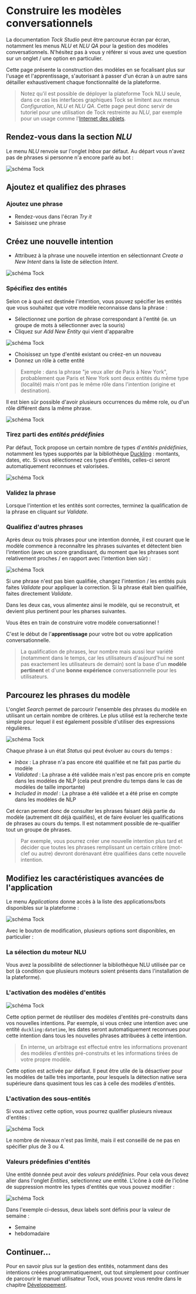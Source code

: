 # Construire les modèles conversationnels

La documentation _Tock Studio_ peut être parcourue écran par écran, notamment les menus _NLU_
et _NLU QA_ pour la gestion des modèles conversationnels. N'hésitez pas à vous y référer si vous 
avez une question sur un onglet / une option en particulier.

Cette page présente la construction des modèles en se focalisant plus sur l'usage et l'apprentissage, 
s'autorisant à passer d'un écran à un autre sans détailler exhaustivement chaque fonctionnalité de la plateforme.

> Notez qu'il est possible de déployer la plateforme Tock NLU seule, dans ce cas les interfaces graphiques Tock 
>se limitent aux menus _Configuration_, _NLU_ et _NLU QA_. Cette page peut donc servir de tutoriel pour une utilisation 
>de Tock restreinte au _NLU_, par exemple pour un usage comme l'[Internet des objets](https://fr.wikipedia.org/wiki/Internet_des_objets).

## Rendez-vous dans la section _NLU_

Le menu _NLU_ renvoie sur l'onglet _Inbox_ par défaut. Au départ vous n'avez pas de phrases si personne n'a encore parlé au bot :

![schéma Tock](../../img/inbox.png "Aucune phrase à qualifier")

## Ajoutez et qualifiez des phrases

### Ajoutez une phrase

* Rendez-vous dans l'écran _Try it_
* Saisissez une phrase

## Créez une nouvelle intention

* Attribuez à la phrase une nouvelle intention en sélectionnant _Create a New Intent_ dans la liste de sélection _Intent_.

![schéma Tock](../../img/try-it-1.png "Création d'une nouvelle intention")
 
### Spécifiez des entités
 
Selon ce à quoi est destinée l'intention, vous pouvez spécifier les entités que vous souhaitez que votre modèle reconnaisse
dans la phrase :

* Sélectionnez une portion de phrase correspondant à l'entité (ie. un groupe de mots à sélectionner avec la souris)
* Cliquez sur _Add New Entity_ qui vient d'apparaître

![schéma Tock](../../img/try-it-2.png "Sélection d'une entité")
 
* Choisissez un type d'entité existant ou créez-en un nouveau
* Donnez un rôle à cette entité

> Exemple : dans la phrase "je veux aller de Paris à New York", probablement que Paris et New York sont deux entités 
>du même type (localité) mais n'ont pas le même rôle dans l'intention (origine et destination).

Il est bien sûr possible d'avoir plusieurs occurrences du même role, ou d'un rôle différent dans la même phrase.

![schéma Tock](../../img/try-it-4.png "Sélection de plusieurs entités")

### Tirez parti des _entités prédéfinies_

Par défaut, Tock propose un certain nombre de types d'_entités prédéfinies_, notamment les types supportés par la bibliothèque
[Duckling](https://github.com/facebook/duckling) : montants, dates, etc. Si vous sélectionnez ces types d'entités, 
celles-ci seront automatiquement reconnues et valorisées.
 
![schéma Tock](../../img/try-it-3.png "Ajout d'une entité - étape 1")

### Validez la phrase

Lorsque l'intention et les entités sont correctes, terminez la qualification de la phrase en cliquant sur _Validate_. 

### Qualifiez d'autres phrases

Après deux ou trois phrases pour une intention donnée, il est courant que le modèle commence à reconnaître 
les phrases suivantes et détectent bien l'intention (avec un score grandissant, du moment que les 
phrases sont relativement proches / en rapport avec l'intention bien sûr) :

![schéma Tock](../../img/try-it-5.png "Détection d'une phrase")

Si une phrase n'est pas bien qualifiée, changez l'intention / les entités puis faites _Validate_ pour appliquer 
la correction. Si la phrase était bien qualifiée, faites directement _Validate_.

Dans les deux cas, vous alimentez ainsi le modèle, qui se reconstruit, et devient plus pertinent pour les 
pharses suivantes.

Vous êtes en train de construire votre modèle conversationnel !

C'est le début de l'**apprentissage** pour votre bot ou votre application conversationnelle.

> La qualification de phrases, leur nombre mais aussi leur variété (notamment dans le temps, car les utilisateurs d'aujourd'hui ne sont 
pas exactement les utilisateurs de demain) sont la base d'un **modèle pertinent** et d'une **bonne expérience** conversationnelle 
pour les utilisateurs. 

## Parcourez les phrases du modèle

L'onglet _Search_ permet de parcourir l'ensemble des phrases du modèle en utilisant un certain nombre de critères.
Le plus utilisé est la recherche texte simple pour lequel il est également possible d'utiliser des expressions régulières.

![schéma Tock](../../img/search.png "Recherche d'une phrase")

Chaque phrase à un état _Status_ qui peut évoluer au cours du temps :

* _Inbox_ : La phrase n'a pas encore été qualifiée et ne fait pas partie du modèle
* _Validated_ : La phrase a été validée mais n'est pas encore pris en compte dans les modèles de NLP (cela peut prendre du temps dans le cas de modèles de taille importante)
* _Included in model_ : La phrase a été validée et a été prise en compte dans les modèles de NLP

Cet écran permet donc de consulter les phrases faisant déjà partie du modèle (autrement dit déjà qualifiés),
 et de faire évoluer les qualifications de phrases au cours du temps. Il est notamment possible 
 de re-qualifier tout un groupe de phrases.

> Par exemple, vous pourrez créer une nouvelle intention plus tard et décider que toutes les phrases remplissant 
>un certain critère (mot-clef ou autre) devront dorénavant être qualifiées dans cette nouvelle intention.

## Modifiez les caractéristiques avancées de l'application

Le menu _Applications_ donne accès à la liste des applications/bots disponibles sur la plateforme :

![schéma Tock](../../img/applications.png "Liste des applications")

Avec le bouton de modification, plusieurs options sont disponibles, en particulier :

### La sélection du moteur NLU

Vous avez la possibilité de sélectionner la bibliothèque NLU utilisée par ce bot 
(à condition que plusieurs moteurs soient présents dans l'installation de la plateforme).

### L'activation des modèles d'entités

![schéma Tock](../../img/application.png "Configuration de l'application")

Cette option permet de réutiliser des modèles d'entités pré-construits dans vos nouvelles intentions. 
Par exemple, si vous créez une intention avec une entité `duckling:datetime`, 
les dates seront automatiquement reconnues pour cette intention dans tous les nouvelles phrases attribuées à cette 
intention.

> En interne, un arbitrage est effectué entre les informations provenant des modèles d'entités pré-construits et les 
>informations tirées de votre propre modèle.

Cette option est activée par défaut. Il peut être utile de la désactiver pour les modèles de taille très importante, 
pour lesquels la détection native sera supérieure dans quasiment tous les cas à celle des modèles d'entités. 

### L'activation des sous-entités

Si vous activez cette option, vous pourrez qualifier plusieurs niveaux d'entités :

![schéma Tock](../../img/subentities.png "Support des sous-entités")

Le nombre de niveaux n'est pas limité, mais il est conseillé de ne pas en spécifier plus de 3 ou 4.

### Valeurs prédefinies d'entités

Une entité donnée peut avoir des _valeurs prédéfinies_. Pour cela vous devez aller dans l'onglet _Entities_, 
selectionnez une entité. L'icône à coté de l'icône de suppression montre les types d'entités que vous pouvez modifier :

![schéma Tock](../../img/predefined-values.png "Support des sous-entités")

Dans l'exemple ci-dessus, deux labels sont définis pour la valeur de semaine :
 
 * Semaine
 * hebdomadaire

## Continuer...

Pour en savoir plus sur la gestion des entités, notamment dans des intentions créées programmatiquement, 
out tout simplement pour continuer de parcourir le manuel utilisateur Tock, 
vous pouvez vous rendre dans le chapitre [Développement](../../dev/modes.md).